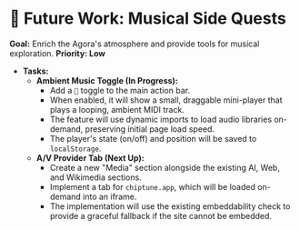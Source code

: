 

# 🎵 Future Work: Musical Side Quests

**Goal:** Enrich the Agora's atmosphere and provide tools for musical exploration.
**Priority: Low**

-   **Tasks:**
    -   **Ambient Music Toggle (In Progress):**
        -   Add a `🎵` toggle to the main action bar.
        -   When enabled, it will show a small, draggable mini-player that plays a looping, ambient MIDI track.
        -   The feature will use dynamic imports to load audio libraries on-demand, preserving initial page load speed.
        -   The player's state (on/off) and position will be saved to `localStorage`.
    -   **A/V Provider Tab (Next Up):**
        -   Create a new "Media" section alongside the existing AI, Web, and Wikimedia sections.
        -   Implement a tab for `chiptune.app`, which will be loaded on-demand into an iframe.
        -   The implementation will use the existing embeddability check to provide a graceful fallback if the site cannot be embedded.
